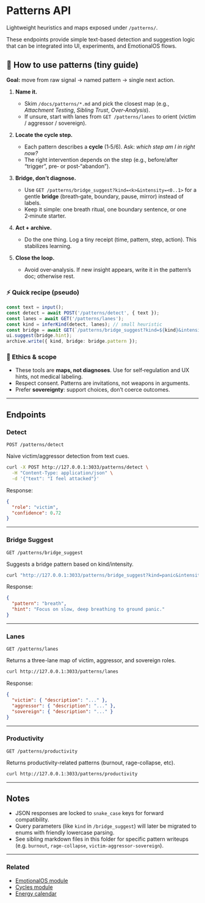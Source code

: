 # Patterns API

Lightweight heuristics and maps exposed under `/patterns/`.

These endpoints provide simple text-based detection and suggestion logic that can be integrated into UI, experiments, and EmotionalOS flows.

## 🌿 How to use patterns (tiny guide)

**Goal:** move from raw signal → named pattern → single next action.

1. **Name it.**

   - Skim `/docs/patterns/*.md` and pick the closest map (e.g., _Attachment Testing_, _Sibling Trust_, _Over‑Analysis_).
   - If unsure, start with lanes from `GET /patterns/lanes` to orient (victim / aggressor / sovereign).

2. **Locate the cycle step.**

   - Each pattern describes a **cycle** (1‑5/6). Ask: _which step am I in right now?_
   - The right intervention depends on the step (e.g., before/after “trigger”, pre‑ or post‑“abandon”).

3. **Bridge, don’t diagnose.**

   - Use `GET /patterns/bridge_suggest?kind=<k>&intensity=<0..1>` for a gentle **bridge** (breath‑gate, boundary, pause, mirror) instead of labels.
   - Keep it simple: one breath ritual, one boundary sentence, or one 2‑minute starter.

4. **Act + archive.**

   - Do the one thing. Log a tiny receipt (time, pattern, step, action). This stabilizes learning.

5. **Close the loop.**
   - Avoid over‑analysis. If new insight appears, write it in the pattern’s doc; otherwise rest.

### ⚡ Quick recipe (pseudo)

```ts
const text = input();
const detect = await POST('/patterns/detect', { text });
const lanes = await GET('/patterns/lanes');
const kind = inferKind(detect, lanes); // small heuristic
const bridge = await GET(`/patterns/bridge_suggest?kind=${kind}&intensity=0.6`);
ui.suggest(bridge.hint);
archive.write({ kind, bridge: bridge.pattern });
```

### 🤝 Ethics & scope

- These tools are **maps, not diagnoses**. Use for self‑regulation and UX hints, not medical labeling.
- Respect consent. Patterns are invitations, not weapons in arguments.
- Prefer **sovereignty**: support choices, don’t coerce outcomes.

---

## Endpoints

### Detect

`POST /patterns/detect`

Naive victim/aggressor detection from text cues.

```bash
curl -X POST http://127.0.0.1:3033/patterns/detect \
  -H "Content-Type: application/json" \
  -d '{"text": "I feel attacked"}'
```

Response:

```json
{
  "role": "victim",
  "confidence": 0.72
}
```

---

### Bridge Suggest

`GET /patterns/bridge_suggest`

Suggests a bridge pattern based on kind/intensity.

```bash
curl "http://127.0.0.1:3033/patterns/bridge_suggest?kind=panic&intensity=0.7"
```

Response:

```json
{
  "pattern": "breath",
  "hint": "Focus on slow, deep breathing to ground panic."
}
```

---

### Lanes

`GET /patterns/lanes`

Returns a three-lane map of victim, aggressor, and sovereign roles.

```bash
curl http://127.0.0.1:3033/patterns/lanes
```

Response:

```json
{
  "victim": { "description": "..." },
  "aggressor": { "description": "..." },
  "sovereign": { "description": "..." }
}
```

---

### Productivity

`GET /patterns/productivity`

Returns productivity-related patterns (burnout, rage-collapse, etc).

```bash
curl http://127.0.0.1:3033/patterns/productivity
```

---

## Notes

- JSON responses are locked to `snake_case` keys for forward compatibility.
- Query parameters (like `kind` in `/bridge_suggest`) will later be migrated to enums with friendly lowercase parsing.
- See sibling markdown files in this folder for specific pattern writeups (e.g. `burnout`, `rage-collapse`, `victim-aggressor-sovereign`).

---

### Related

- [EmotionalOS module](../modules/emotional.md)
- [Cycles module](../modules/cycles.md)
- [Energy calendar](./energy-calendar.md)
